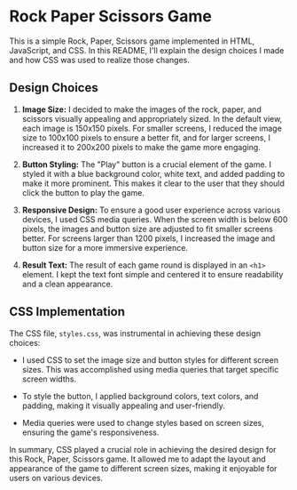 # Rock Paper Scissors Game

This is a simple Rock, Paper, Scissors game implemented in HTML, JavaScript, and CSS. In this README, I'll explain the design choices I made and how CSS was used to realize those changes.

## Design Choices

1. **Image Size:** I decided to make the images of the rock, paper, and scissors visually appealing and appropriately sized. In the default view, each image is 150x150 pixels. For smaller screens, I reduced the image size to 100x100 pixels to ensure a better fit, and for larger screens, I increased it to 200x200 pixels to make the game more engaging.

2. **Button Styling:** The "Play" button is a crucial element of the game. I styled it with a blue background color, white text, and added padding to make it more prominent. This makes it clear to the user that they should click the button to play the game.

3. **Responsive Design:** To ensure a good user experience across various devices, I used CSS media queries. When the screen width is below 600 pixels, the images and button size are adjusted to fit smaller screens better. For screens larger than 1200 pixels, I increased the image and button size for a more immersive experience.

4. **Result Text:** The result of each game round is displayed in an `<h1>` element. I kept the text font simple and centered it to ensure readability and a clean appearance.

## CSS Implementation

The CSS file, `styles.css`, was instrumental in achieving these design choices:

- I used CSS to set the image size and button styles for different screen sizes. This was accomplished using media queries that target specific screen widths.

- To style the button, I applied background colors, text colors, and padding, making it visually appealing and user-friendly.

- Media queries were used to change styles based on screen sizes, ensuring the game's responsiveness.

In summary, CSS played a crucial role in achieving the desired design for this Rock, Paper, Scissors game. It allowed me to adapt the layout and appearance of the game to different screen sizes, making it enjoyable for users on various devices.
